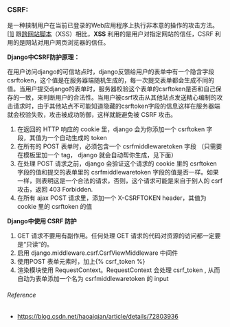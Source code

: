### CSRF: 

是一种挟制用户在当前已登录的Web应用程序上执行非本意的操作的攻击方法。[[1\]](https://zh.wikipedia.org/wiki/%E8%B7%A8%E7%AB%99%E8%AF%B7%E6%B1%82%E4%BC%AA%E9%80%A0#cite_note-Ristic-1) 跟[跨网站脚本](https://zh.wikipedia.org/wiki/%E8%B7%A8%E7%B6%B2%E7%AB%99%E6%8C%87%E4%BB%A4%E7%A2%BC)（XSS）相比，**XSS** 利用的是用户对指定网站的信任，CSRF 利用的是网站对用户网页浏览器的信任。



**Django中CSRF防护原理：**

在用户访问django的可信站点时，django反馈给用户的表单中有一个隐含字段csrftoken，这个值是在服务器端随机生成的，每一次提交表单都会生成不同的值。当用户提交django的表单时，服务器校验这个表单的csrftoken是否和自己保存的一致，来判断用户的合法性。当用户被csrf攻击从其他站点发送精心编制的攻击请求时，由于其他站点不可能知道隐藏的csrftoken字段的信息这样在服务器端就会校验失败，攻击被成功防御，这样就能避免被 CSRF 攻击。

1. 在返回的 HTTP 响应的 cookie 里，django 会为你添加一个 csrftoken 字段，其值为一个自动生成的 token
2. 在所有的 POST 表单时，必须包含一个 csrfmiddlewaretoken 字段 （只需要在模板里加一个 tag， django 就会自动帮你生成，见下面）
3. 在处理 POST 请求之前，django 会验证这个请求的 cookie 里的 csrftoken 字段的值和提交的表单里的 csrfmiddlewaretoken 字段的值是否一样。如果一样，则表明这是一个合法的请求，否则，这个请求可能是来自于别人的 csrf 攻击，返回 403 Forbidden.
4. 在所有 ajax POST 请求里，添加一个 X-CSRFTOKEN header，其值为 cookie 里的 csrftoken 的值

**Django中使用 CSRF 防护**

1. GET 请求不要用有副作用。任何处理 GET 请求的代码对资源的访问都一定要是“只读“的。
2. 启用 django.middleware.csrf.CsrfViewMiddleware 中间件
3. 使用POST 表单元素时，加上{% csrf_token %}
4. 渲染模块使用 RequestContext。RequestContext 会处理 csrf_token , 从而自动为表单添加一个名为 csrfmiddlewaretoken 的 input



 ###### Reference

- https://blog.csdn.net/haoaiqian/article/details/72803936